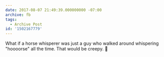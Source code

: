 ```yaml
---
date: 2017-08-07 21:49:39.000000000 -07:00
archive: fb
tags: 
  - Archive Post
id: '1502167779'
---
```


What if a horse whisperer was just a guy who walked around whispering "hoooorse" all the time. That would be creepy. 
🐴
